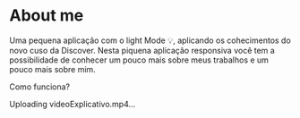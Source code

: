# About me
Uma pequena aplicação com o light Mode 💡, aplicando os cohecimentos do novo cuso da Discover.
Nesta piquena aplicação responsiva você tem a possibilidade de conhecer um pouco mais sobre 
meus trabalhos e um pouco mais sobre mim.

Como funciona?




Uploading videoExplicativo.mp4…

